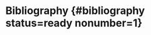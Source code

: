 # Bibliography {#bibliography status=ready nonumber=1}

<!-- this will be autofilled with the bibliographic entries -->
<div id="put-bibliography-here"></div>
